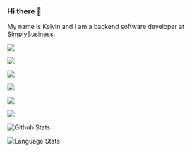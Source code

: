 ### Hi there 👋

<!--
**kks110/kks110** is a ✨ _special_ ✨ repository because its `README.md` (this file) appears on your GitHub profile.

Here are some ideas to get you started:

- 🔭 I’m currently working on ...
- 🌱 I’m currently learning ...
- 👯 I’m looking to collaborate on ...
- 🤔 I’m looking for help with ...
- 💬 Ask me about ...
- 📫 How to reach me: ...
- 😄 Pronouns: ...
- ⚡ Fun fact: ...
-->

My name is Kelvin and I am a backend software developer at [SimplyBusiness](www.simplybusiness.co.uk).



![](https://img.shields.io/badge/ruby-%23CC342D.svg?&style=for-the-badge&logo=ruby&logoColor=white)

![](https://img.shields.io/badge/python%20-%2314354C.svg?&style=for-the-badge&logo=python&logoColor=white)

![](https://img.shields.io/badge/C%23%20-%23239120.svg?&style=for-the-badge&logo=c-sharp&logoColor=white)

![](https://img.shields.io/badge/rust-%23000000.svg?&style=for-the-badge&logo=rust&logoColor=white)

![](https://img.shields.io/badge/javascript%20-%23323330.svg?&style=for-the-badge&logo=javascript&logoColor=%23F7DF1E)

![](https://img.shields.io/badge/react%20-%2320232a.svg?&style=for-the-badge&logo=react&logoColor=%2361DAFB)

![Github Stats](https://github-readme-stats.vercel.app/api?username=kks110&count_private=true&show_icons=true&include_all_commits=true)

![Language Stats](https://github-readme-stats.vercel.app/api/top-langs/?username=kks110&langs_count=6&hide=html)

